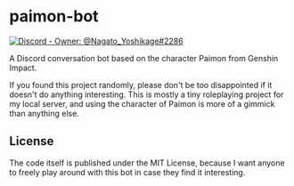 # paimon-bot
[![Discord - Owner: @Nagato_Yoshikage#2286](https://img.shields.io/badge/Discord_--_Owner-%40Nagato__Yoshikage%232286-blue)](https://discord.com/app)

A Discord conversation bot based on the character Paimon from Genshin Impact.

If you found this project randomly, please don't be too disappointed if it
doesn't do anything interesting. This is mostly a tiny roleplaying project
for my local server, and using the character of Paimon is more of a gimmick than anything else.

## License
The code itself is published under the MIT License, because I want anyone to freely
play around with this bot in case they find it interesting.
